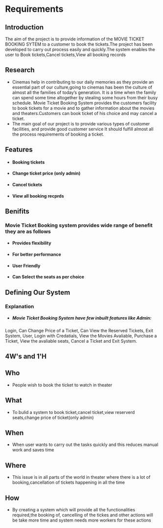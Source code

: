 # Requirements

## Introduction 

The aim of the project is to provide information of the MOVIE TICKET BOOKING SYTEM to a customer to book the tickets.The project has been developed to carry out process easily and quickly.The system enables the user to Book tickets,Cancel tickets,View all booking records

## Research

*   Cinemas help in contributing to our daily memories as they provide an essential part of our culture,going to cinemas has been the culture of almost all the families of today’s generation. It is a time when the family can spend some time altogether by stealing some hours from their busy schedule. Movie Ticket Booking System provides the customers facility to book tickets for a movie and to gather information about the movies and theaters.Customers can book ticket of his choice and may cancel a ticket.
*   The main goal of our project is to provide various types of customer facilities, and provide good  customer service It should fulfill almost all the process requirements of booking a ticket.

## Features

*   ####  Booking tickets
*   ####  Change ticket price (only admin)
*   ####  Cancel tickets
*   ####  View all booking recprds

## Benifits

### Movie Ticket Booking system provides wide range of benefit they are as follows
*   ####  Provides flexibility
*   ####  For better performance
*   ####  User Friendly
*   ####  Can Select the seats as per choice

## Defining Our System

### Explanation
*   ##### Movie Ticket Booking System have few inbuilt features like Admin:
Login, Can Change Price of a Ticket, Can View the Reserved Tickets, Exit System, User, Login with Credatials, View the Movies Avaliable, Purchase a Ticket, View the avaliable seats, Cancel a Ticket and Exit System.

## 4W's and 1'H
## Who
*   People wish to book the ticket to watch in theater
## What

*   To bulid a system to book ticket,cancel ticket,view reserverd seats,change price of ticket(only admin)

## When

*   When user wants to carry out the tasks quickly and this reduces manual work and saves time

## Where

*   This issue is in all parts of the world in theater where there is a lot of booking,cancellation of tickets happening in all the time

## How

*   By creating a system which will provide all the functionalities required,the booking of, cancelling of the tickes and other actions will be take more time and system needs more workers for these actions
